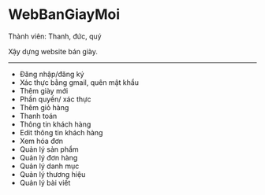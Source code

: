 # WebBanGiayMoi
Thành viên: Thanh, đức, quý

Xậy dựng website bán giày.
_______
+ Đăng nhập/đăng ký
+ Xác thực bằng gmail, quên mật khẩu
+ Thêm giày mới
+ Phần quyền/ xác thực
+ Thêm giỏ hàng
+ Thanh toán
+ Thông tin khách hàng
+ Edit thông tin khách hàng
+ Xem hóa đơn
+ Quản lý sản phẩm
+ Quản lý đơn hàng
+ Quản lý danh mục
+ Quản lý thương hiệu
+ Quản lý bài viết

